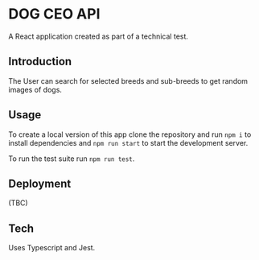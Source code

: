 # DOG CEO API

A React application created as part of a technical test.

## Introduction

The User can search for selected breeds and sub-breeds to get random images of dogs.

## Usage

To create a local version of this app clone the repository and run `npm i` to install dependencies and `npm run start` to start the development server.

To run the test suite run `npm run test`.

## Deployment

(TBC)

## Tech

Uses Typescript and Jest.